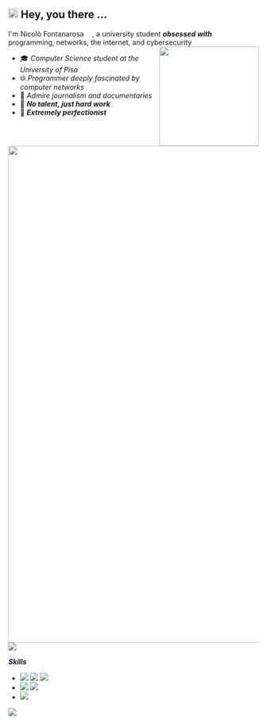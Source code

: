## <img src="https://user-images.githubusercontent.com/74038190/229223156-0cbdaba9-3128-4d8e-8719-b6b4cf741b67.gif" width="20"> Hey, you there ...

I'm Nicolò Fontanarosa <img src="https://github.com/user-attachments/assets/b8c2ecb9-4c88-43c1-89b9-afa68d63f261" width="13"/>, a university student ***obsessed with*** programming, networks, the internet, and cybersecurity
<img src="https://github.com/Anmol-Baranwal/Cool-GIFs-For-GitHub/assets/74038190/7b282ec6-fcc3-4600-90a7-2c3140549f58" width="200" align="right">
- 🎓 *Computer Science student at the University of Pisa*
- 🌐 *Programmer deeply fascinated by computer networks*
- 📰 *Admire journalism and documentaries*
- 🔧 ***No talent, just hard work***
- 🎯 ***Extremely perfectionist***

<img src="https://user-images.githubusercontent.com/74038190/212284100-561aa473-3905-4a80-b561-0d28506553ee.gif" width="1000">
<img src="https://img.shields.io/github/followers/Nicofontanarosa?style=social">

***Skills*** <img src="https://user-images.githubusercontent.com/74038190/212284087-bbe7e430-757e-4901-90bf-4cd2ce3e1852.gif" width="12">

- <img src="https://img.shields.io/badge/-Python-green?color=%233776AB&style=flat-square&logo=python&logoColor=white" />
  <img src="https://img.shields.io/badge/-PHP-green?color=%23777BB4&style=flat-square&logo=php&logoColor=white" />
  <img src="https://img.shields.io/badge/-Lua-green?color=%232C2D72&style=flat-square&logo=lua&logoColor=white" />

- <img src="https://img.shields.io/badge/-Linux-green?color=%23FCC624&style=flat-square&logo=linux&logoColor=white" />
  <img src="https://img.shields.io/badge/-Windows-green?color=%2380B3FF&style=flat-square&logo=gitforwindows&logoColor=white" />

- <img src="https://img.shields.io/badge/-Wireshark-green?color=%231679A7&style=flat-square&logo=wireshark&logoColor=white" />

<img src="https://github-readme-stats.vercel.app/api?username=Nicofontanarosa&show_icons=true&theme=calm"/>

